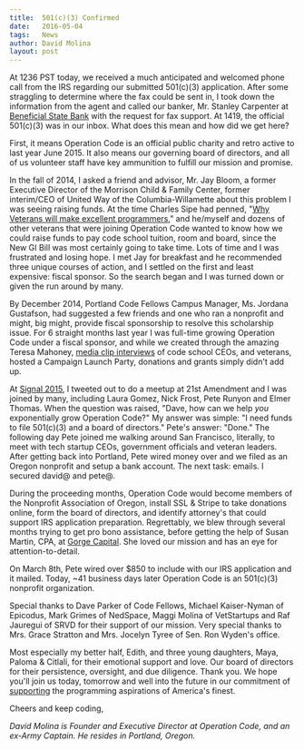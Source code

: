 ```yaml
---
title:  501(c)(3) Confirmed
date:   2016-05-04
tags:   News
author: David Molina
layout: post
---
```


At 1236 PST today, we received a much anticipated and welcomed phone call from the IRS regarding our submitted 501(c)(3) application. After some straggling to determine where the fax could be sent in, I took down the information from the agent and called our banker, Mr. Stanley Carpenter at [Beneficial State Bank](http://beneficialstatebank.com) with the request for fax support. At 1419, the official 501(c)(3) was in our inbox. What does this mean and how did we get here?

First, it means Operation Code is an official public charity and retro active to last year June 2015. It also means our governing board of directors, and all of us volunteer staff have key ammunition to fulfill our mission and promise.

In the fall of 2014, I asked a friend and advisor, Mr. Jay Bloom, a former Executive Director of the Morrison Child & Family Center, former interim/CEO of United Way of the Columbia-Willamette about this problem I was seeing raising funds. At the time Charles Sipe had penned, "[Why Veterans will make excellent programmers](https://www.switchup.org/blog/why-veterans-will-make-excellent-programmers)," and he/myself and dozens of other veterans that were joining Operation Code wanted to know how we could raise funds to pay code school tuition, room and board, since the New GI Bill was most certainly going to take time. Lots of time and I was frustrated and losing hope. I met Jay for breakfast and he recommended three unique courses of action, and I settled on the first and least expensive: fiscal sponsor. So the search began and I was turned down or given the run around by many.

By December 2014, Portland Code Fellows Campus Manager, Ms. Jordana Gustafson, had suggested a few friends and one who ran a nonprofit and might, big might, provide fiscal sponsorship to resolve this scholarship issue. For 6 straight months last year I was full-time growing Operation Code under a fiscal sponsor, and while we created through the amazing Teresa Mahoney, [media clip interviews](https://operationcode.org/media) of code school CEOs, and veterans, hosted a Campaign Launch Party, donations and grants simply didn't add up.

At [Signal 2015](https://www.twilio.com/signal/2015), I tweeted out to do a meetup at 21st Amendment and I was joined by many, including Laura Gomez, Nick Frost, Pete Runyon and Elmer Thomas. When the question was raised, "Dave, how can we help *you* exponentially grow Operation Code?" My answer was simple: "I need funds to file 501(c)(3) and a board of directors." Pete's answer: "Done." The following day Pete joined me walking around San Francisco, literally, to meet with tech startup CEOs, government officials and veteran leaders. After getting back into Portland, Pete wired money over and we filed as an Oregon nonprofit and setup a bank account. The next task: emails. I secured david@ and pete@.

During the proceeding months, Operation Code would become members of the Nonprofit Association of Oregon, install SSL & Stripe to take donations online, form the board of directors, and identify attorney's that could support IRS application preparation. Regrettably, we blew through several months trying to get pro bono assistance, before getting the help of Susan Martin, CPA, at [Gorge Capital](http://www.gorgecap.com). She loved our mission and has an eye for attention-to-detail.

On March 8th, Pete wired over $850 to include with our IRS application and it mailed. Today, ~41 business days later Operation Code is an 501(c)(3) nonprofit organization.

Special thanks to Dave Parker of Code Fellows, Michael Kaiser-Nyman of Epicodus, Mark Grimes of NedSpace, Maggi Molina of VetStartups and Raf Jauregui of SRVD for their support of our mission. Very special thanks to Mrs. Grace Stratton and Mrs. Jocelyn Tyree of Sen. Ron Wyden's office.

Most especially my better half, Edith, and three young daughters, Maya, Paloma & Citlali, for their emotional support and love. Our board of directors for their persistence, oversight, and due diligence. Thank you.
We hope you'll join us today, tomorrow and well into the future in our commitment of [supporting](http://operationcode.org/donate) the programming aspirations of America's finest.

Cheers and keep coding,

*David Molina is Founder and Executive Director at Operation Code, and an ex-Army Captain. He resides in Portland, Oregon.*
